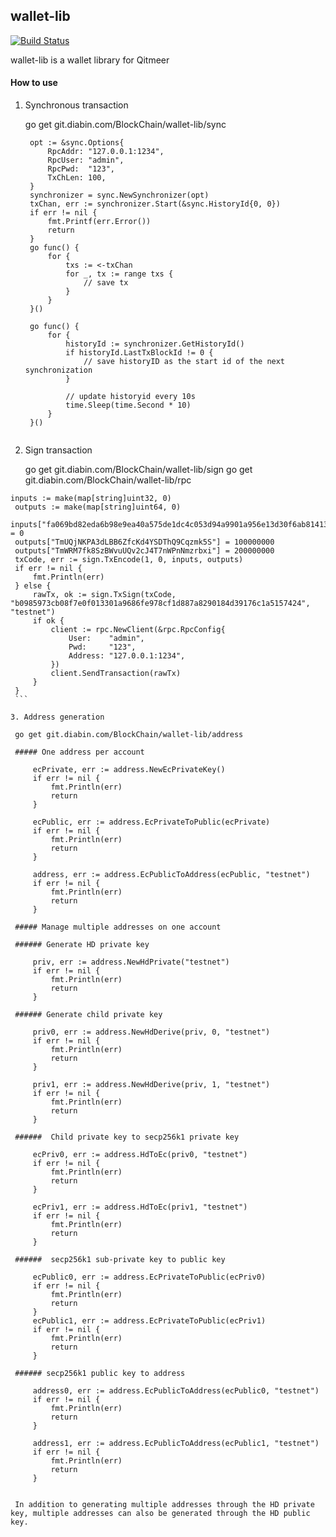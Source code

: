## wallet-lib
[![Build Status](https://travis-ci.com/HalalChain/qitmeer.svg?token=DzCFNC6nhEqPc89sq1nd&branch=master)](https://travis-ci.com/HalalChain/qitmeer)

wallet-lib is a wallet library for Qitmeer

#### How to use

1. Synchronous transaction
	
	go get git.diabin.com/BlockChain/wallet-lib/sync
	

   ```
    opt := &sync.Options{
		RpcAddr: "127.0.0.1:1234",
		RpcUser: "admin",
		RpcPwd:  "123",
		TxChLen: 100,
	}
	synchronizer = sync.NewSynchronizer(opt)
	txChan, err := synchronizer.Start(&sync.HistoryId{0, 0})
	if err != nil {
		fmt.Printf(err.Error())
		return
	}
	go func() {
		for {
			txs := <-txChan
			for _, tx := range txs {
				// save tx
			}
		}
	}()

	go func() {
		for {
			historyId := synchronizer.GetHistoryId()
			if historyId.LastTxBlockId != 0 {
				// save historyID as the start id of the next synchronization
			}

			// update historyid every 10s
			time.Sleep(time.Second * 10)
		}
	}()
	
   ```
   
 2. Sign transaction

    go get git.diabin.com/BlockChain/wallet-lib/sign
    go get git.diabin.com/BlockChain/wallet-lib/rpc
    
    
   ```
   inputs := make(map[string]uint32, 0)
	outputs := make(map[string]uint64, 0)
	inputs["fa069bd82eda6b98e9ea40a575de1dc4c053d94a9901a956e13d30f6ab81413e"] = 0
	outputs["TmUQjNKPA3dLBB6ZfcKd4YSDThQ9Cqzmk5S"] = 100000000
	outputs["TmWRM7fk8SzBWvuUQv2cJ4T7nWPnNmzrbxi"] = 200000000
	txCode, err := sign.TxEncode(1, 0, inputs, outputs)
	if err != nil {
		fmt.Println(err)
	} else {
		rawTx, ok := sign.TxSign(txCode, "b0985973cb08f7e0f013301a9686fe978cf1d887a8290184d39176c1a5157424", "testnet")
		if ok {
			client := rpc.NewClient(&rpc.RpcConfig{
				User:    "admin",
				Pwd:     "123",
				Address: "127.0.0.1:1234",
			})
			client.SendTransaction(rawTx)
		}
	}
	```  
   	
3. Address generation
	
	go get git.diabin.com/BlockChain/wallet-lib/address

	##### One address per account

		ecPrivate, err := address.NewEcPrivateKey()
		if err != nil {
			fmt.Println(err)
			return
		}
		
		ecPublic, err := address.EcPrivateToPublic(ecPrivate)
		if err != nil {
			fmt.Println(err)
			return		
		}
		
		address, err := address.EcPublicToAddress(ecPublic, "testnet")
		if err != nil {
			fmt.Println(err)
			return	
		}
		
	##### Manage multiple addresses on one account

	###### Generate HD private key
		
		priv, err := address.NewHdPrivate("testnet")
		if err != nil {
			fmt.Println(err)
			return
		}
		
	###### Generate child private key
		
		priv0, err := address.NewHdDerive(priv, 0, "testnet")
		if err != nil {
			fmt.Println(err)
			return
		}
	
		priv1, err := address.NewHdDerive(priv, 1, "testnet")
		if err != nil {
			fmt.Println(err)
			return
		}
		
	######  Child private key to secp256k1 private key
	
		ecPriv0, err := address.HdToEc(priv0, "testnet")
		if err != nil {
			fmt.Println(err)
			return
		}
	
		ecPriv1, err := address.HdToEc(priv1, "testnet")
		if err != nil {
			fmt.Println(err)
			return
		}
	
	######  secp256k1 sub-private key to public key
	
		ecPublic0, err := address.EcPrivateToPublic(ecPriv0)
		if err != nil {
			fmt.Println(err)
			return
		}
		ecPublic1, err := address.EcPrivateToPublic(ecPriv1)
		if err != nil {
			fmt.Println(err)
			return
		}
	
	###### secp256k1 public key to address
	
		address0, err := address.EcPublicToAddress(ecPublic0, "testnet")
		if err != nil {
			fmt.Println(err)
			return
		}
	
		address1, err := address.EcPublicToAddress(ecPublic1, "testnet")
		if err != nil {
			fmt.Println(err)
			return
		}
		
	
	In addition to generating multiple addresses through the HD private key, multiple addresses can also be generated through the HD public key.